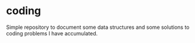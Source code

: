 # coding
Simple repository to document some data structures and some solutions to coding problems I have accumulated. 
